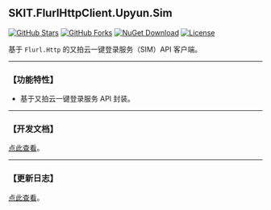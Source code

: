 ## SKIT.FlurlHttpClient.Upyun.Sim

[![GitHub Stars](https://img.shields.io/github/stars/fudiwei/DotNetCore.SKIT.FlurlHttpClient.Upyun?logo=github&label=Stars)](https://github.com/fudiwei/DotNetCore.SKIT.FlurlHttpClient.Upyun) [![GitHub Forks](https://img.shields.io/github/forks/fudiwei/DotNetCore.SKIT.FlurlHttpClient.Upyun?logo=github&label=Forks)](https://github.com/fudiwei/DotNetCore.SKIT.FlurlHttpClient.Upyun) [![NuGet Download](https://img.shields.io/nuget/dt/SKIT.FlurlHttpClient.Upyun.Sim.svg?sanitize=true&label=Downloads)](https://www.nuget.org/packages/SKIT.FlurlHttpClient.Upyun.Sim) [![License](https://img.shields.io/github/license/fudiwei/DotNetCore.SKIT.FlurlHttpClient.Upyun?label=License)](https://mit-license.org/)

基于 `Flurl.Http` 的又拍云一键登录服务（SIM）API 客户端。

---

### 【功能特性】

-   基于又拍云一键登录服务 API 封装。

---

### 【开发文档】

[点此查看](https://github.com/fudiwei/DotNetCore.SKIT.FlurlHttpClient.Upyun)。

---

### 【更新日志】

[点此查看](https://github.com/fudiwei/DotNetCore.SKIT.FlurlHttpClient.Upyun/blob/main/CHANGELOG.md)。
